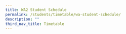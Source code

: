 ```yaml
---
title: WA2 Student Schedule
permalink: /students/timetable/wa-student-schedule/
description: ""
third_nav_title: Timetable
---
```

